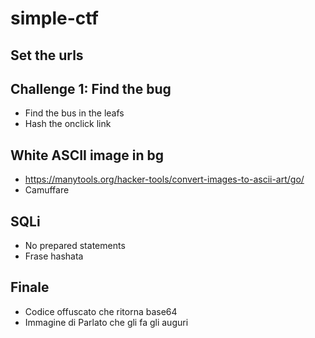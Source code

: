 # simple-ctf
## Set the urls

## Challenge 1: Find the bug
- Find the bus in the leafs
- Hash the onclick link 

## White ASCII image in bg
- https://manytools.org/hacker-tools/convert-images-to-ascii-art/go/
- Camuffare

## SQLi
- No prepared statements
- Frase hashata

## Finale
- Codice offuscato che ritorna base64
- Immagine di Parlato che gli fa gli auguri
